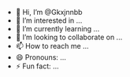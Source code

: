 - 👋 Hi, I’m @Gkxjnnbb
- 👀 I’m interested in ...
- 🌱 I’m currently learning ...
- 💞️ I’m looking to collaborate on ...
- 📫 How to reach me ...
- 😄 Pronouns: ...
- ⚡ Fun fact: ...

<!---
Gkxjnnbb/Gkxjnnbb is a ✨ special ✨ repository because its `README.md` (this file) appears on your GitHub profile.
You can click the Preview link to take a look at your changes.
--->
